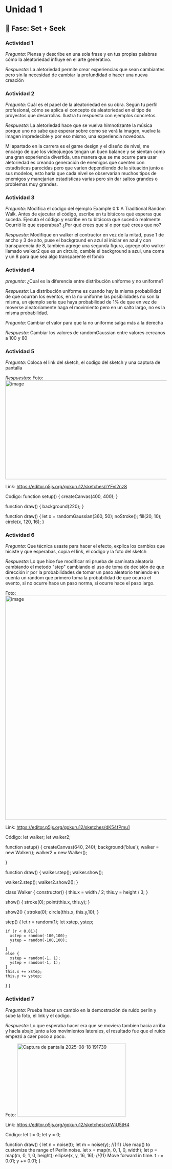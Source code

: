 # Unidad 1

## 🔎 Fase: Set + Seek

### Actividad 1 
_Pregunta_: Piensa y describe en una sola frase y en tus propias palabras cómo la aleatoriedad influye en el arte generativo.

_Respuesta_: La aletoriedad permite crear experiencias que sean cambiantes pero sin la necesidad de cambiar la profundidad o hacer una nueva creación

### Actividad 2
_Pregunta_: Cuál es el papel de la aleatoriedad en su obra.
Según tu perfil profesional, cómo se aplica el concepto de aleatoriedad en el tipo de proyectos que desarrollas. Ilustra tu respuesta con ejemplos concretos.

_Respuesta_: La aletoriedad hace que se vuelva himnotizante la música porque uno no sabe que esperar sobre como se verá la imagen, vuelve la imagen impredecible y por eso mismo, una experiencia novedosa.

Mi apartado en la carrera es el game design y el diseño de nivel, me encargo de que los videojuegos tengan un buen balance y se sientan como una gran experiencia divertida, una manera que se me ocurre para usar aletoriedad es creando generación de enemigos que cuenten con estadisticas parecidas pero que varien dependiendo de la situación junto a sus modelos, esto haría que cada nivel se observarian muchos tipos de enemigos y manejarían estadisticas varias pero sin dar saltos grandes o problemas muy grandes.

### Actividad 3
_Pregunta_: Modifica el código del ejemplo Example 0.1: A Traditional Random Walk.
Antes de ejecutar el código, escribe en tu bitácora qué esperas que suceda.
Ejecuta el código y escribe en tu bitácora qué sucedió realmente.
Ocurrió lo que esperabas? ¿Por qué crees que sí o por qué crees que no?

_Respuesta_: Modifique en walker el contructor en vez de la mitad, puse 1 de ancho y 3 de alto, puse el background en azul al iniciar en azul y con transparencia de 8, tambien agrege una segunda figura, agrege otro walker llamado walker2 que es un circulo, cambie el background a azul, una coma y un 8 para que sea algo transparente el fondo

### Actividad 4
_pregunta_: ¿Cual es la diferencia entre distribución uniforme y no uniforme?

_Respuesta_: La distribución uniforme es cuando hay la misma probabilidad de que ocurran los eventos, en la no uniforme las posibilidades no son la misma, un ejemplo sería que haya probabilidad de 1% de que en vez de moverse aleatoriamente haga el movimiento pero en un salto largo, no es la misma probabilidad.

_Pregunta_: Cambiar el valor para que la no uniforme salga más a la derecha

_Respuesta_: Cambiar los valores de randomGaussian entre valores cercanos a 100 y 80

### Actividad 5
_Pregunta_: Coloca el link del sketch, el codigo del sketch y una captura de pantalla

_Respuestas_:
Foto: <img width="939" height="309" alt="image" src="https://github.com/user-attachments/assets/6604a1e0-9cb4-4aa1-8e5e-ef561cf15571" />

Link: https://editor.p5js.org/gokuru12/sketches/rYFvl2nz8

Codigo: function setup() {
  createCanvas(400, 400);
}

function draw() {
  background(220);
}

function draw() {
  let x = randomGaussian(360, 50);
  noStroke();
  fill(20, 10);
  circle(x, 120, 16);
}

### Actividad 6
_Pregunta_: Que técnica usaste para hacer el efecto, explica los cambios que hiciste y que esperabas, copia el link, el código y la foto del sketch

_Respuesta_: Lo que hice fue modificar mi prueba de caminata aleatoria cambiando el metodo "step" cambiando el uso de toma de decisión de que dirección ir por la probabilidades de tomar un paso aleatorio teniendo en cuenta un random que primero toma la probabilidad de que ocurra el evento, si no ocurre hace un paso norma, si ocurre hace el paso largo.

Foto: <img width="1858" height="701" alt="image" src="https://github.com/user-attachments/assets/365a4bfb-2b76-42ea-8a52-e06b1479e376" />

Link: https://editor.p5js.org/gokuru12/sketches/dK54fPmu1

Código: let walker;
let walker2;

function setup() {
  createCanvas(640, 240);
  background('blue');
  walker = new Walker();
  walker2 = new Walker();
  
}

function draw() {
  walker.step();
  walker.show();
  
  walker2.step();
  walker2.show2();
}

class Walker {
  constructor() {
    this.x = width / 2;
    this.y = height / 3;
  }

  show() {
    stroke(0);
    point(this.x, this.y);
  }
  
  show2() {
    stroke(0);
    circle(this.x, this.y,10);
  }

  step() {
    let r = random(1);
    let xstep, ystep;
    
    if (r < 0.01){
      xstep = random(-100,100);
      ystep = random(-100,100);
      
    }
    else {
      xstep = random(-1, 1);
      ystep = random(-1, 1);
    }
    this.x += xstep;
    this.y += ystep;
  }
}

### Actividad 7
_Pregunta_: Prueba hacer un cambio en la demostración de ruido perlin y sube la foto, el link y el código.

_Respuesta_: Lo que esperaba hacer era que se moviera tambien hacia arriba y hacía abajo junto a los movimientos laterales, el resultado fue que el ruido empezó a caer poco a poco.

Foto: <img width="340" height="228" alt="Captura de pantalla 2025-08-18 191739" src="https://github.com/user-attachments/assets/6c7dda38-a852-4cfb-bb00-f5c71d8289af" />

Link: https://editor.p5js.org/gokuru12/sketches/xcWiU5tH4

Código: 
let t = 0;
let y = 0;

function draw() {
  let n = noise(t);
  let m = noise(y);
  //{!1} Use map() to customize the range of Perlin noise.
  let x = map(n, 0, 1, 0, width);
  let p = map(m, 0, 1, 0, height);
  ellipse(x, y, 16, 16);
  //{!1} Move forward in time.
  t += 0.01;
  y += 0.01;
}





